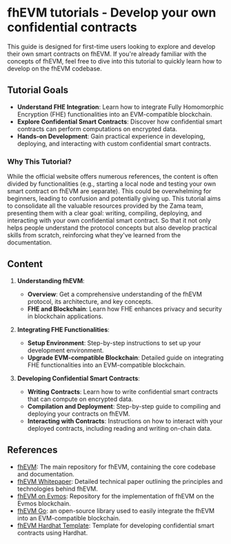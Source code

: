 # fhEVM tutorials - Develop your own confidential contracts

This guide is designed for first-time users looking to explore and develop their own smart contracts on fhEVM. If you're already familiar with the concepts of fhEVM, feel free to dive into this tutorial to quickly learn how to develop on the fhEVM codebase.

## Tutorial Goals

- **Understand FHE Integration**: Learn how to integrate Fully Homomorphic Encryption (FHE) functionalities into an EVM-compatible blockchain.
- **Explore Confidential Smart Contracts**: Discover how confidential smart contracts can perform computations on encrypted data.
- **Hands-on Development**: Gain practical experience in developing, deploying, and interacting with custom confidential smart contracts.

### Why This Tutorial?

While the official website offers numerous references, the content is often divided by functionalities (e.g., starting a local node and testing your own smart contract on fhEVM are separate). This could be overwhelming for beginners, leading to confusion and potentially giving up. This tutorial aims to consolidate all the valuable resources provided by the Zama team, presenting them with a clear goal: writing, compiling, deploying, and interacting with your own confidential smart contract. So that it not only helps people understand the protocol concepts but also develop practical skills from scratch, reinforcing what they've learned from the documentation.

## Content

1. **Understanding fhEVM**: 
    - **Overview**: Get a comprehensive understanding of the fhEVM protocol, its architecture, and key concepts.
   - **FHE and Blockchain**: Learn how FHE enhances privacy and security in blockchain applications.

2. **Integrating FHE Functionalities**: 
   - **Setup Environment**: Step-by-step instructions to set up your development environment.
   - **Upgrade EVM-compatible Blockchain**: Detailed guide on integrating FHE functionalities into an EVM-compatible blockchain.

3. **Developing Confidential Smart Contracts**: 
   - **Writing Contracts**: Learn how to write confidential smart contracts that can compute on encrypted data.
   - **Compilation and Deployment**: Step-by-step guide to compiling and deploying your contracts on fhEVM.
   - **Interacting with Contracts**: Instructions on how to interact with your deployed contracts, including reading and writing on-chain data.

## References

- [fhEVM](https://github.com/zama-ai/fhevm): The main repository for fhEVM, containing the core codebase and documentation.
- [fhEVM Whitepaper](https://github.com/zama-ai/fhevm/blob/main/fhevm-whitepaper.pdf): Detailed technical paper outlining the principles and technologies behind fhEVM.
- [fhEVM on Evmos](https://github.com/zama-ai/fhevm-evmos): Repository for the implementation of fhEVM on the Evmos blockchain.
- [fhEVM Go](https://github.com/zama-ai/fhevm-go): an open-source library used to easily integrate the fhEVM into an EVM-compatible blockchain.
- [fhEVM Hardhat Template](https://github.com/zama-ai/fhevm-hardhat-template): Template for developing confidential smart contracts using Hardhat.
